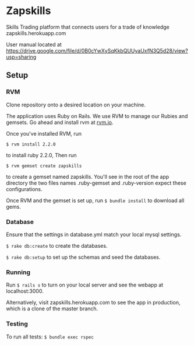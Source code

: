 # Zapskills
Skills Trading platform that connects users for a trade of knowledge
zapskills.herokuapp.com

User manual located at https://drive.google.com/file/d/0B0cYwXySqKkbQUUyaUxfN3Q5d28/view?usp=sharing

## Setup

### RVM

Clone repository onto a desired location on your machine.

The application uses Ruby on Rails. We use RVM to manage our Rubies and gemsets. Go ahead and install rvm at [rvm.io](https://rvm.io).

Once you've installed RVM, run 

`$ rvm install 2.2.0` 

to install ruby 2.2.0, Then run 

`$ rvm gemset create zapskills`  

to create a gemset named zapskills. You'll see in the root of the app directory the two files names .ruby-gemset and .ruby-version expect these configurations. 

Once RVM and the gemset is set up, run `$ bundle install` to download all gems. 

### Database

Ensure that the settings in database.yml match your local mysql settings. 

`$ rake db:create` to create the databases.

`$ rake db:setup` to set up the schemas and seed the databases.

### Running

Run `$ rails s` to turn on your local server and see the webapp at localhost:3000. 

Alternatively, visit zapskills.herokuapp.com to see the app in production, which is a clone of the master branch. 

### Testing

To run all tests: `$ bundle exec rspec`




